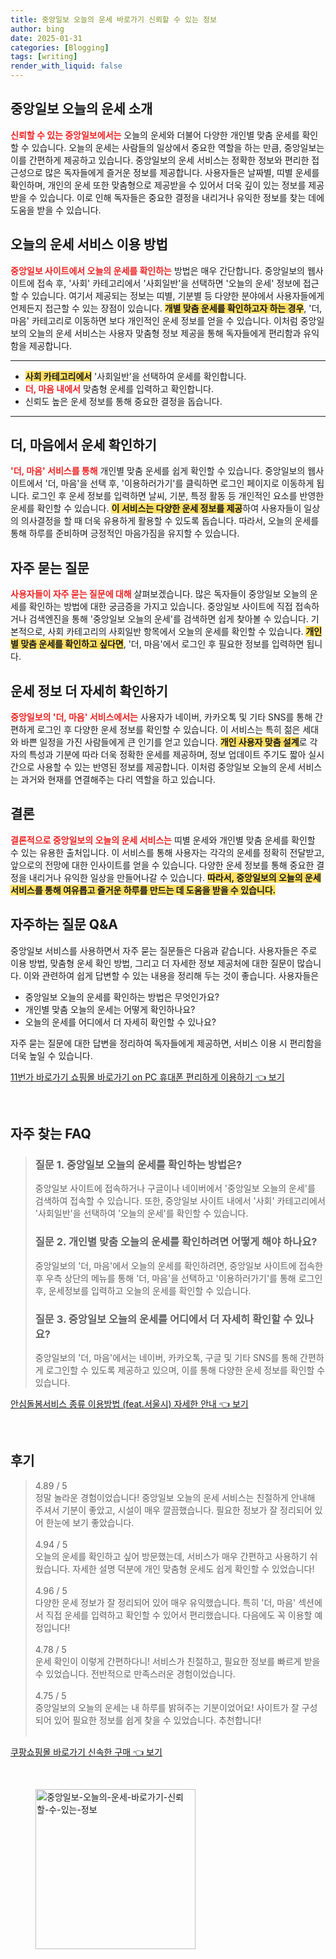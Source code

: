 ```yaml
---
title: 중앙일보 오늘의 운세 바로가기 신뢰할 수 있는 정보
author: bing
date: 2025-01-31
categories: [Blogging]
tags: [writing]
render_with_liquid: false
---
```



<h2 id='중앙일보_운세_소개'>중앙일보 오늘의 운세 소개</h2>

<p><b><span style="color: #ee2323;">신뢰할 수 있는 중앙일보에서는</span></b> 오늘의 운세와 더불어 다양한 개인별 맞춤 운세를 확인할 수 있습니다. 오늘의 운세는 사람들의 일상에서 중요한 역할을 하는 만큼, 중앙일보는 이를 간편하게 제공하고 있습니다. 중앙일보의 운세 서비스는 정확한 정보와 편리한 접근성으로 많은 독자들에게 즐거운 정보를 제공합니다. 사용자들은 날짜별, 띠별 운세를 확인하며, 개인의 운세 또한 맞춤형으로 제공받을 수 있어서 더욱 깊이 있는 정보를 제공받을 수 있습니다. 이로 인해 독자들은 중요한 결정을 내리거나 유익한 정보를 찾는 데에 도움을 받을 수 있습니다.</p>

<h2 id='운세_이용방법'>오늘의 운세 서비스 이용 방법</h2>

<p><b><span style="color: #ee2323;">중앙일보 사이트에서 오늘의 운세를 확인하는</span></b> 방법은 매우 간단합니다. 중앙일보의 웹사이트에 접속 후, '사회' 카테고리에서 '사회일반'을 선택하면 '오늘의 운세' 정보에 접근할 수 있습니다. 여기서 제공되는 정보는 띠별, 기분별 등 다양한 분야에서 사용자들에게 언제든지 접근할 수 있는 장점이 있습니다. <b><span style="background-color: #ffe066;">개별 맞춤 운세를 확인하고자 하는 경우</span></b>, '더, 마음' 카테고리로 이동하면 보다 개인적인 운세 정보를 얻을 수 있습니다. 이처럼 중앙일보의 오늘의 운세 서비스는 사용자 맞춤형 정보 제공을 통해 독자들에게 편리함과 유익함을 제공합니다.</p>

<hr />

<ul>
    <li><b><span style="background-color: #ffe066;">사회 카테고리에서</span></b> '사회일반'을 선택하여 운세를 확인합니다.</li>
    <li><b><span style="color: #ee2323;">더, 마음 내에서</span></b> 맞춤형 운세를 입력하고 확인합니다.</li>
    <li>신뢰도 높은 운세 정보를 통해 중요한 결정을 돕습니다.</li>
</ul>

<hr />

<h2 id='더_마음에서_운세_확인하기'>더, 마음에서 운세 확인하기</h2>

<p><b><span style="color: #ee2323;">'더, 마음' 서비스를 통해</span></b> 개인별 맞춤 운세를 쉽게 확인할 수 있습니다. 중앙일보의 웹사이트에서 '더, 마음'을 선택 후, '이용하러가기'를 클릭하면 로그인 페이지로 이동하게 됩니다. 로그인 후 운세 정보를 입력하면 날씨, 기분, 특정 활동 등 개인적인 요소를 반영한 운세를 확인할 수 있습니다. <b><span style="background-color: #ffe066;">이 서비스는 다양한 운세 정보를 제공</span></b>하여 사용자들이 일상의 의사결정을 할 때 더욱 유용하게 활용할 수 있도록 돕습니다. 따라서, 오늘의 운세를 통해 하루를 준비하며 긍정적인 마음가짐을 유지할 수 있습니다.</p>

<h2 id='자주_묻는_질문'>자주 묻는 질문</h2>

<p><b><span style="color: #ee2323;">사용자들이 자주 묻는 질문에 대해</span></b> 살펴보겠습니다. 많은 독자들이 중앙일보 오늘의 운세를 확인하는 방법에 대한 궁금증을 가지고 있습니다. 중앙일보 사이트에 직접 접속하거나 검색엔진을 통해 '중앙일보 오늘의 운세'를 검색하면 쉽게 찾아볼 수 있습니다. 기본적으로, 사회 카테고리의 사회일반 항목에서 오늘의 운세를 확인할 수 있습니다. <b><span style="background-color: #ffe066;">개인별 맞춤 운세를 확인하고 싶다면</span></b>, '더, 마음'에서 로그인 후 필요한 정보를 입력하면 됩니다.</p>

<h2 id='운세_더_자세히'>운세 정보 더 자세히 확인하기</h2>

<p><b><span style="color: #ee2323;">중앙일보의 '더, 마음' 서비스에서는</span></b> 사용자가 네이버, 카카오톡 및 기타 SNS를 통해 간편하게 로그인 후 다양한 운세 정보를 확인할 수 있습니다. 이 서비스는 특히 젊은 세대와 바쁜 일정을 가진 사람들에게 큰 인기를 얻고 있습니다. <b><span style="background-color: #ffe066;">개인 사용자 맞춤 설계</span></b>로 각자의 특성과 기분에 따라 더욱 정확한 운세를 제공하며, 정보 업데이트 주기도 짧아 실시간으로 사용할 수 있는 반영된 정보를 제공합니다. 이처럼 중앙일보 오늘의 운세 서비스는 과거와 현재를 연결해주는 다리 역할을 하고 있습니다.</p>

<h2 id='결론'>결론</h2>

<p><b><span style="color: #ee2323;">결론적으로 중앙일보의 오늘의 운세 서비스는</span></b> 띠별 운세와 개인별 맞춤 운세를 확인할 수 있는 유용한 출처입니다. 이 서비스를 통해 사용자는 각각의 운세를 정확히 전달받고, 앞으로의 전망에 대한 인사이트를 얻을 수 있습니다. 다양한 운세 정보를 통해 중요한 결정을 내리거나 유익한 일상을 만들어나갈 수 있습니다. <b><span style="background-color: #ffe066;">따라서, 중앙일보의 오늘의 운세 서비스를 통해 여유롭고 즐거운 하루를 만드는 데 도움을 받을 수 있습니다.</span></b></p>

<h2 id='자주하는_질문_QNA'>자주하는 질문 Q&A</h2>

<p>중앙일보 서비스를 사용하면서 자주 묻는 질문들은 다음과 같습니다. 사용자들은 주로 이용 방법, 맞춤형 운세 확인 방법, 그리고 더 자세한 정보 제공처에 대한 질문이 많습니다. 이와 관련하여 쉽게 답변할 수 있는 내용을 정리해 두는 것이 좋습니다. 사용자들은<br><ul>
    <li>중앙일보 오늘의 운세를 확인하는 방법은 무엇인가요?</li>
    <li>개인별 맞춤 오늘의 운세는 어떻게 확인하나요?</li>
    <li>오늘의 운세를 어디에서 더 자세히 확인할 수 있나요?</li>
</ul>자주 묻는 질문에 대한 답변을 정리하여 독자들에게 제공하면, 서비스 이용 시 편리함을 더욱 높일 수 있습니다.</p>


<p><a class="click-button" title="11번가 바로가기 쇼핑몰 바로가기 on PC 휴대폰 편리하게 이용하기" href="https://yellowplanner.github.io/posts/11%EB%B2%88%EA%B0%80-%EB%B0%94%EB%A1%9C%EA%B0%80%EA%B8%B0-%EC%87%BC%ED%95%91%EB%AA%B0-%EB%B0%94%EB%A1%9C%EA%B0%80%EA%B8%B0-on-PC-%ED%9C%B4%EB%8C%80%ED%8F%B0-%ED%8E%B8%EB%A6%AC%ED%95%98%EA%B2%8C-%EC%9D%B4%EC%9A%A9%ED%95%98%EA%B8%B0/" rel="dofollow">11번가 바로가기 쇼핑몰 바로가기 on PC 휴대폰 편리하게 이용하기 👈 보기</a></p><br>
<h2 id='자주_찾는_FAQ'>자주 찾는 FAQ</h2>
<div itemscope="" itemtype="https://schema.org/FAQPage"> 
<blockquote> 
<div itemscope="" itemprop="mainEntity" itemtype="https://schema.org/Question"> 
<h3 itemprop="name">질문 1. 중앙일보 오늘의 운세를 확인하는 방법은?</h3> 
<div itemscope="" itemprop="acceptedAnswer" itemtype="https://schema.org/Answer"> 
<span itemprop="text"> 
<p>중앙일보 사이트에 접속하거나 구글이나 네이버에서 '중앙일보 오늘의 운세'를 검색하여 접속할 수 있습니다. 또한, 중앙일보 사이트 내에서 '사회' 카테고리에서 '사회일반'을 선택하여 '오늘의 운세'를 확인할 수 있습니다.</p> 
</span> 
</div> 
</div> 

<div itemscope="" itemprop="mainEntity" itemtype="https://schema.org/Question"> 
<h3 itemprop="name">질문 2. 개인별 맞춤 오늘의 운세를 확인하려면 어떻게 해야 하나요?</h3> 
<div itemscope="" itemprop="acceptedAnswer" itemtype="https://schema.org/Answer"> 
<span itemprop="text"> 
<p>중앙일보의 '더, 마음'에서 오늘의 운세를 확인하려면, 중앙일보 사이트에 접속한 후 우측 상단의 메뉴를 통해 '더, 마음'을 선택하고 '이용하러가기'를 통해 로그인 후, 운세정보를 입력하고 오늘의 운세를 확인할 수 있습니다.</p> 
</span> 
</div> 
</div> 

<div itemscope="" itemprop="mainEntity" itemtype="https://schema.org/Question"> 
<h3 itemprop="name">질문 3. 중앙일보 오늘의 운세를 어디에서 더 자세히 확인할 수 있나요?</h3> 
<div itemscope="" itemprop="acceptedAnswer" itemtype="https://schema.org/Answer"> 
<span itemprop="text"> 
<p>중앙일보의 '더, 마음'에서는 네이버, 카카오톡, 구글 및 기타 SNS를 통해 간편하게 로그인할 수 있도록 제공하고 있으며, 이를 통해 다양한 운세 정보를 확인할 수 있습니다.</p> 
</span> 
</div> 
</div> 
</blockquote> 
</div>
<p><a class="click-button" title="안심돌봄서비스 종류 이용방법 (feat.서울시) 자세한 안내" href="https://yellowplanner.github.io/posts/%EC%95%88%EC%8B%AC%EB%8F%8C%EB%B4%84%EC%84%9C%EB%B9%84%EC%8A%A4-%EC%A2%85%EB%A5%98-%EC%9D%B4%EC%9A%A9%EB%B0%A9%EB%B2%95-(feat.%EC%84%9C%EC%9A%B8%EC%8B%9C)-%EC%9E%90%EC%84%B8%ED%95%9C-%EC%95%88%EB%82%B4/" rel="dofollow">안심돌봄서비스 종류 이용방법 (feat.서울시) 자세한 안내 👈 보기</a></p><br>
<h2 id='후기'>후기</h2>
<div itemscope itemtype="https://schema.org/Product">
  <blockquote>
  <div itemprop="review" itemscope itemtype="https://schema.org/Review">
      <div itemprop="reviewRating" itemscope itemtype="https://schema.org/Rating"> <span itemprop="ratingValue">4.89</span> / <span itemprop="bestRating">5</span> </div>
      <span itemprop="reviewBody">정말 놀라운 경험이었습니다! 중앙일보 오늘의 운세 서비스는 친절하게 안내해 주셔서 기분이 좋았고, 시설이 매우 깔끔했습니다. 필요한 정보가 잘 정리되어 있어 한눈에 보기 좋았습니다.</span>
  </div>
  <br>
  <div itemprop="review" itemscope itemtype="https://schema.org/Review">
      <div itemprop="reviewRating" itemscope itemtype="https://schema.org/Rating"> <span itemprop="ratingValue">4.94</span> / <span itemprop="bestRating">5</span> </div>
      <span itemprop="reviewBody">오늘의 운세를 확인하고 싶어 방문했는데, 서비스가 매우 간편하고 사용하기 쉬웠습니다. 자세한 설명 덕분에 개인 맞춤형 운세도 쉽게 확인할 수 있었습니다!</span>
  </div>
  <br>
  <div itemprop="review" itemscope itemtype="https://schema.org/Review">
      <div itemprop="reviewRating" itemscope itemtype="https://schema.org/Rating"> <span itemprop="ratingValue">4.96</span> / <span itemprop="bestRating">5</span> </div>
      <span itemprop="reviewBody">다양한 운세 정보가 잘 정리되어 있어 매우 유익했습니다. 특히 '더, 마음' 섹션에서 직접 운세를 입력하고 확인할 수 있어서 편리했습니다. 다음에도 꼭 이용할 예정입니다!</span>
  </div>
  <br>
  <div itemprop="review" itemscope itemtype="https://schema.org/Review">
      <div itemprop="reviewRating" itemscope itemtype="https://schema.org/Rating"> <span itemprop="ratingValue">4.78</span> / <span itemprop="bestRating">5</span> </div>
      <span itemprop="reviewBody">운세 확인이 이렇게 간편하다니! 서비스가 친절하고, 필요한 정보를 빠르게 받을 수 있었습니다. 전반적으로 만족스러운 경험이었습니다.</span>
  </div>
  <br>
  <div itemprop="review" itemscope itemtype="https://schema.org/Review">
      <div itemprop="reviewRating" itemscope itemtype="https://schema.org/Rating"> <span itemprop="ratingValue">4.75</span> / <span itemprop="bestRating">5</span> </div>
      <span itemprop="reviewBody">중앙일보의 오늘의 운세는 내 하루를 밝혀주는 기분이었어요! 사이트가 잘 구성되어 있어 필요한 정보를 쉽게 찾을 수 있었습니다. 추천합니다!</span>
  </div>
  <br>
  </blockquote>
</div>
<p><a class="click-button" title="쿠팡쇼핑몰 바로가기 신속한 구매" href="https://yellowplanner.github.io/posts/%EC%BF%A0%ED%8C%A1%EC%87%BC%ED%95%91%EB%AA%B0-%EB%B0%94%EB%A1%9C%EA%B0%80%EA%B8%B0-%EC%8B%A0%EC%86%8D%ED%95%9C-%EA%B5%AC%EB%A7%A4/" rel="dofollow">쿠팡쇼핑몰 바로가기 신속한 구매 👈 보기</a></p><br>
<figure class="image"><img src="https://yellowplanner.github.io/assets/img/thumbnail/중앙일보-오늘의-운세-바로가기-신뢰할-수-있는-정보.webp" alt="중앙일보-오늘의-운세-바로가기-신뢰할-수-있는-정보" width="256" height="256"></figure>